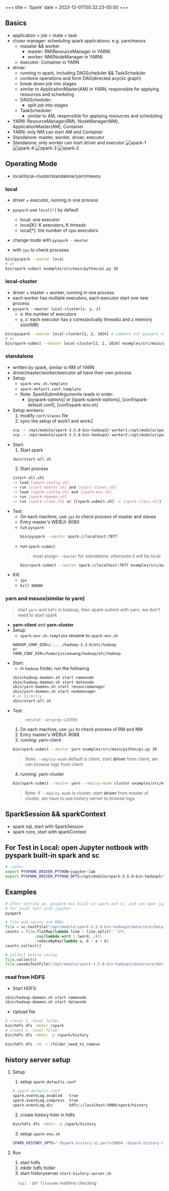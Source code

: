 +++
title = 'Spark'
date = 2023-12-01T00:32:23-05:00
+++

## Basics
- application > job > state > task
- cluser manager: scheduling spark applications. e.g. yarn/mesos
    - masater && worker
        - master: RM(ResourceManager in YARN)
        - worker: NM(NodeManager in YARN)
    - executor: Container in YARN
- driver: 
    - running in spark, including DAGScheduler && TaskScheduler
    - combine operations and form DAG(directed acyclic graph)
    - break down job into stages
    - similar to ApplicationMaster(AM) in YARN, responsible for applying resources and scheduling
    - DAGScheduler:
        - split job into stages
    - TaskScheduler:
        - similar to AM, responsible for applying resources and scheduling
- YARN: ResourceManager(RM), NodeManager(NM), ApplicationMaster(AM), Container
- YARN: only NM can start AM and Container
- Standalone: master, worder, driver, executor
- Standalone: only worker can start driver and executor
![spark-1](images-spark/spark-1.svg)
![spark-4](images-spark/spark-4.png)
![spark-3](images-spark/spark-3.png)
![spark-2](images-spark/spark-2.png)

## Operating Mode
- local/local-cluster/standalone/yarn/mesos
### local
- driver + executor, running in one process
- `pyspark` use `local[*]` by default
    - local: one executor
    - local[K]: K executors, K threads
    - local[*]: the number of cpu executors
- change mode with `pyspark --master`

- with `jps` to check procsses 
```bash
bin/pyspark --master local
# or
bin/spark-submit examples/src/main/python/pi.py 10
```

### local-cluster
- driver + master + worker, running in one process
- each worker has multiple executors, each executor start one new process
- `pyspark --master local-cluster[x, y, z]`
    - x: the number of executors
    - y, z: each executor has y cores(actually threads) and z memory size(MB)
```bash
bin/pyspark --master local-cluster[2, 2, 1024] # commont out pyspark setup in .zshrc
# or
bin/spark-submit --master local-cluster[2, 2, 1024] examples/src/main/python/pi.py 10
```

### standalone
- written by spark, similar to RM of YARN
- driver/master/worker/executor all have their own process
- Setup: 
    - `spark-env.sh.template`
    - `spark-default.conf.template`
    - Note: SparkSubmitArguments reads in order:
        - [pyspark-options] or [spark-submit-options], [conf/spark-default.conf], [conf/spark-env.sh]
- Setup workers:
    1. modify `conf/slaves` file
    2. sync the setup of work1 and work2 
    ```bash
    scp -r /opt/module/spark-3.5.0-bin-hadoop3/ worker1:/opt/module/spark-3.5.0-bin-hadoop3
    scp -r /opt/module/spark-3.5.0-bin-hadoop3/ worker2:/opt/module/spark-3.5.0-bin-hadoop3
    ```
- Start:
    1. Start spark
    ```bash
    sbin/start-all.sh
    ```
    2. Start process
    ```bash
    [start-all.sh] 
    -> load [spark-config.sh] 
    -> run [start-master.sh] and [start-slaves.sh]
    -> load [spark-config.sh] and [spark-env.sh]
    -> run [spark-daemon.sh]
    -> run [spark-class.sh] or ([spark-submit.sh] -> [spark-class.sh])
    ```
- Test:
    - On each machine, use `jps` to check process of master and slaves
    - Entry master's WEBUI: 8080
    - run `pyspark`
        ```bash
        bin/pyspark --master spark://localhost:7077
        ```
    - run `spark-submit`
        > must assign `--master` for standalone, otherwise it will be local
        ```bash
        bin/spark-submit --master spark://localhost:7077 examples/src/main/python/pi.py 10
        ```
- Kill:
    - `jps`
    - `kill 00000`

### yarn and mesos(similar to yarn)
> start `yarn` and `hdfs` in hadoop, then spark-submit
> with yarn, we don't need to start spark
- **yarn-client** and **yarn-cluster**
- Setup:
    - `spark-env.sh.template` rename to `spark-env.sh`
    ```
    HADOOP_CONF_DIR=/...../hadoop-3.3.6/etc/hadoop
    or
    YARN_CONF_DIR=/home/yixianwang/hadoop/etc/hadoop
    ```
- Start:
    - in `hadoop` folder, run the following
    ```bash
    sbin/hadoop-daemon.sh start namenode
    sbin/hadoop-daemon.sh start datenode
    sbin/yarn-daemon.sh start resourcemanager
    sbin/yarn-daemon.sh start nodemanager
    # or directly
    sbin/start-all.sh
    ```
- Test:
    > `netstat -an|grep LISTEN`
    1. On each machine, use `jps` to check process of RM and NM
    2. Entry master's WEBUI: 8088
    3. running: yarn-client
    ```bash
    bin/spark-submit --master yarn examples/src/main/python/pi.py 10
    ```
    > Note: `--deploy-mode` default is client, start **driver** from client, we can browse logs from client
    4. running: yarn-cluster
    ```bash
    bin/spark-submit --master yarn --deploy-mode cluster examples/src/main/python/pi.py 10
    ```
    > Note: if `--deploy-mode` is cluster, start **driver** from master of cluster, we have to use history server to browse logs

## SparkSession && sparkContext
- spark sql, start with SparkSession
- spark core, start with sparkContext

## For Test in Local: open Jupyter notbook with pyspark built-in spark and sc
```zsh
# .zshrc
export PYSPARK_DRIVER_PYTHON=jupyter-lab
export PYSPARK_DRIVER_PYTHON_OPTS=/opt/module/spark-3.5.0-bin-hadoop3/tutu
```

## Examples
```bash
# after setting up, pyspark has built-in spark and sc, and can open jupyter-lab
# for local test with jupyter
pyspark
```

```python
# file and counts are RDDs
file = sc.textFile("/opt/module/spark-3.5.0-bin-hadoop3/data/core/data/wordcount.txt")
counts = file.flatMap(lambda line : line.split(' '))\
             .map(lambda word : (word, 1))\
             .reduceByKey(lambda a, b : a + b)
counts.collect()

# collect before saving
file.collect()
file.saveAsTextFile("/opt/module/spark-3.5.0-bin-hadoop3/data/core/data/result")
```

### read from HDFS
- Start HDFS:
```bash
sbin/hadoop-daemon.sh start namenode
sbin/hadoop-daemon.sh start datanode
```
- Upload file
```bash
# create 1 -level folder
bin/hdfs dfs -mkdir /spark
# create 2 -level folder
bin/hdfs dfs -mkdir -p /spark/history
```

```bash
bin/hdfs dfs -rm -r /folder_need_to_remove
```

## history server setup
1. Setup
    1. setup `spark-defaults.conf`
    ```bash
    # spark-defaults.conf
    spark.eventLog.enabled   true        
    spark.eventLog.compress  true
    spark.eventLog.dir       hdfs://localhost:9000/spark/history        
    ```
    2. create history foler in hdfs
    ```bash
    bin/hdfs dfs -mkdir -p /spark/history
    ```

    3. setup `spark-env.sh`
    ```bash
    SPARK_HISTORY_OPTS="-Dspark.history.ui.port=18080 -Dspark.history.retainedApplications=3 -Dspark.history.fs.logDirectory=hdfs://localhost:9000/spark/history -Dspark.history.fs.cleaner.interval=1d -Dspark.history.fs.cleaner.maxAge=2d"
    ```
2. Run
    1. start hdfs
    2. mkdir hdfs folder
    3. start historyserver `start-history-server.sh`
> `tail -10f filename` realtime checking